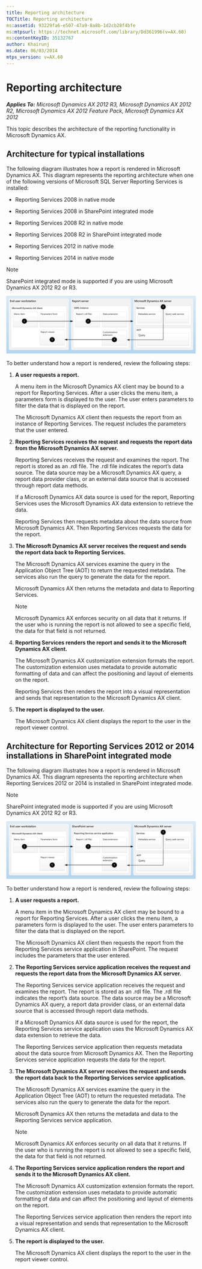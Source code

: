 ```yaml
---
title: Reporting architecture
TOCTitle: Reporting architecture
ms:assetid: 93229fa6-e507-47a9-8a8b-1d2cb28f4bfe
ms:mtpsurl: https://technet.microsoft.com/library/Dd361996(v=AX.60)
ms:contentKeyID: 35132767
author: Khairunj
ms.date: 06/03/2014
mtps_version: v=AX.60
---
```


# Reporting architecture 


_**Applies To:** Microsoft Dynamics AX 2012 R3, Microsoft Dynamics AX 2012 R2, Microsoft Dynamics AX 2012 Feature Pack, Microsoft Dynamics AX 2012_

This topic describes the architecture of the reporting functionality in Microsoft Dynamics AX.

## Architecture for typical installations

The following diagram illustrates how a report is rendered in Microsoft Dynamics AX. This diagram represents the reporting architecture when one of the following versions of Microsoft SQL Server Reporting Services is installed:

  - Reporting Services 2008 in native mode

  - Reporting Services 2008 in SharePoint integrated mode

  - Reporting Services 2008 R2 in native mode

  - Reporting Services 2008 R2 in SharePoint integrated mode

  - Reporting Services 2012 in native mode

  - Reporting Services 2014 in native mode


> [!NOTE]
> <P>SharePoint integrated mode is supported if you are using Microsoft Dynamics AX 2012 R2 or R3.</P>



![Reporting architecture](images/Dd361996.BI_SSRSArchitecture(AX.60).gif "Reporting architecture")

To better understand how a report is rendered, review the following steps:

1.  **A user requests a report.**
    
    A menu item in the Microsoft Dynamics AX client may be bound to a report for Reporting Services. After a user clicks the menu item, a parameters form is displayed to the user. The user enters parameters to filter the data that is displayed on the report.
    
    The Microsoft Dynamics AX client then requests the report from an instance of Reporting Services. The request includes the parameters that the user entered.

2.  **Reporting Services receives the request and requests the report data from the Microsoft Dynamics AX server.**
    
    Reporting Services receives the request and examines the report. The report is stored as an .rdl file. The .rdl file indicates the report’s data source. The data source may be a Microsoft Dynamics AX query, a report data provider class, or an external data source that is accessed through report data methods.
    
    If a Microsoft Dynamics AX data source is used for the report, Reporting Services uses the Microsoft Dynamics AX data extension to retrieve the data.
    
    Reporting Services then requests metadata about the data source from Microsoft Dynamics AX. Then Reporting Services requests the data for the report.

3.  **The Microsoft Dynamics AX server receives the request and sends the report data back to Reporting Services.**
    
    The Microsoft Dynamics AX services examine the query in the Application Object Tree (AOT) to return the requested metadata. The services also run the query to generate the data for the report.
    
    Microsoft Dynamics AX then returns the metadata and data to Reporting Services.
    

    > [!NOTE]
    > <P>Microsoft Dynamics AX enforces security on all data that it returns. If the user who is running the report is not allowed to see a specific field, the data for that field is not returned.</P>



4.  **Reporting Services renders the report and sends it to the Microsoft Dynamics AX client.**
    
    The Microsoft Dynamics AX customization extension formats the report. The customization extension uses metadata to provide automatic formatting of data and can affect the positioning and layout of elements on the report.
    
    Reporting Services then renders the report into a visual representation and sends that representation to the Microsoft Dynamics AX client.

5.  **The report is displayed to the user.**
    
    The Microsoft Dynamics AX client displays the report to the user in the report viewer control.

## Architecture for Reporting Services 2012 or 2014 installations in SharePoint integrated mode

The following diagram illustrates how a report is rendered in Microsoft Dynamics AX. This diagram represents the reporting architecture when Reporting Services 2012 or 2014 is installed in SharePoint integrated mode.


> [!NOTE]
> <P>SharePoint integrated mode is supported if you are using Microsoft Dynamics AX 2012 R2 or R3.</P>



![Architecture for SSRS 2012 SharePoint mode](images/Dd361996.BI_SSRSArchitecture_(AX.60).gif "Architecture for SSRS 2012 SharePoint mode")

To better understand how a report is rendered, review the following steps:

1.  **A user requests a report.**
    
    A menu item in the Microsoft Dynamics AX client may be bound to a report for Reporting Services. After a user clicks the menu item, a parameters form is displayed to the user. The user enters parameters to filter the data that is displayed on the report.
    
    The Microsoft Dynamics AX client then requests the report from the Reporting Services service application in SharePoint. The request includes the parameters that the user entered.

2.  **The Reporting Services service application receives the request and requests the report data from the Microsoft Dynamics AX server.**
    
    The Reporting Services service application receives the request and examines the report. The report is stored as an .rdl file. The .rdl file indicates the report’s data source. The data source may be a Microsoft Dynamics AX query, a report data provider class, or an external data source that is accessed through report data methods.
    
    If a Microsoft Dynamics AX data source is used for the report, the Reporting Services service application uses the Microsoft Dynamics AX data extension to retrieve the data.
    
    The Reporting Services service application then requests metadata about the data source from Microsoft Dynamics AX. Then the Reporting Services service application requests the data for the report.

3.  **The Microsoft Dynamics AX server receives the request and sends the report data back to the Reporting Services service application.**
    
    The Microsoft Dynamics AX services examine the query in the Application Object Tree (AOT) to return the requested metadata. The services also run the query to generate the data for the report.
    
    Microsoft Dynamics AX then returns the metadata and data to the Reporting Services service application.
    

    > [!NOTE]
    > <P>Microsoft Dynamics AX enforces security on all data that it returns. If the user who is running the report is not allowed to see a specific field, the data for that field is not returned.</P>



4.  **The Reporting Services service application renders the report and sends it to the Microsoft Dynamics AX client.**
    
    The Microsoft Dynamics AX customization extension formats the report. The customization extension uses metadata to provide automatic formatting of data and can affect the positioning and layout of elements on the report.
    
    The Reporting Services service application then renders the report into a visual representation and sends that representation to the Microsoft Dynamics AX client.

5.  **The report is displayed to the user.**
    
    The Microsoft Dynamics AX client displays the report to the user in the report viewer control.

  


